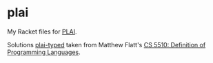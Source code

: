 # plai

My Racket files for [PLAI](http://cs.brown.edu/~sk/Publications/Books/ProgLangs/2007-04-26/).

Solutions [plai-typed](https://docs.racket-lang.org/plai-typed/index.html) taken from Matthew Flatt's [CS 5510: Definition of Programming Languages](https://pubweb.eng.utah.edu/~cs5510/index.html).
